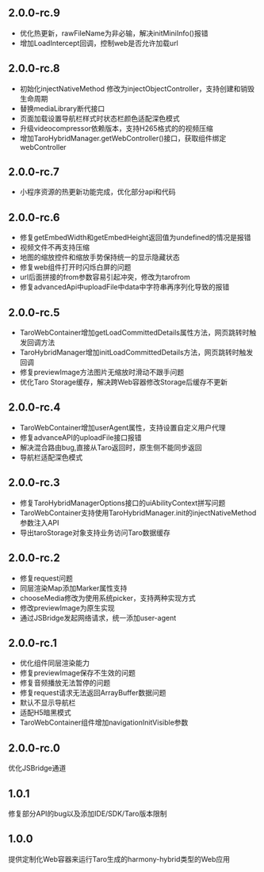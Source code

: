 ## 2.0.0-rc.9
- 优化热更新，rawFileName为非必输，解决initMiniInfo()报错
- 增加LoadIntercept回调，控制web是否允许加载url


## 2.0.0-rc.8
- 初始化injectNativeMethod 修改为injectObjectController，支持创建和销毁生命周期
- 替换mediaLibrary断代接口
- 页面加载设置导航栏样式时状态栏颜色适配深色模式
- 升级videocompressor依赖版本，支持H265格式的的视频压缩
- 增加TaroHybridManager.getWebController()接口，获取组件绑定webController

## 2.0.0-rc.7
- 小程序资源的热更新功能完成，优化部分api和代码

## 2.0.0-rc.6
- 修复getEmbedWidth和getEmbedHeight返回值为undefined的情况是报错
- 视频文件不再支持压缩 
- 地图的缩放控件和缩放手势保持统一的显示隐藏状态
- 修复web组件打开时闪烁白屏的问题
- url后面拼接的from参数容易引起冲突，修改为tarofrom
- 修复advancedApi中uploadFile中data中字符串再序列化导致的报错

## 2.0.0-rc.5
- TaroWebContainer增加getLoadCommittedDetails属性方法，网页跳转时触发回调方法
- TaroHybridManager增加initLoadCommittedDetails方法，网页跳转时触发回调
- 修复previewImage方法图片无缩放时滑动不跟手问题
- 优化Taro Storage缓存，解决跨Web容器修改Storage后缓存不更新

## 2.0.0-rc.4
- TaroWebContainer增加userAgent属性，支持设置自定义用户代理
- 修复advanceAPI的uploadFile接口报错
- 解决混合路由bug,直接从Taro返回时，原生侧不能同步返回
- 导航栏适配深色模式

## 2.0.0-rc.3
- 修复TaroHybridManagerOptions接口的uiAbilityContext拼写问题
- TaroWebContainer支持使用TaroHybridManager.init的injectNativeMethod参数注入API
- 导出taroStorage对象支持业务访问Taro数据缓存

## 2.0.0-rc.2
- 修复request问题
- 同层渲染Map添加Marker属性支持
- chooseMedia修改为使用系统picker，支持两种实现方式
- 修改previewImage为原生实现
- 通过JSBridge发起网络请求，统一添加user-agent

## 2.0.0-rc.1
- 优化组件同层渲染能力
- 修复previewImage保存不生效的问题
- 修复音频播放无法暂停的问题
- 修复request请求无法返回ArrayBuffer数据问题
- 默认不显示导航栏
- 适配H5暗黑模式
- TaroWebContainer组件增加navigationInitVisible参数

## 2.0.0-rc.0
优化JSBridge通道

## 1.0.1
修复部分API的bug以及添加IDE/SDK/Taro版本限制

## 1.0.0
提供定制化Web容器来运行Taro生成的harmony-hybrid类型的Web应用